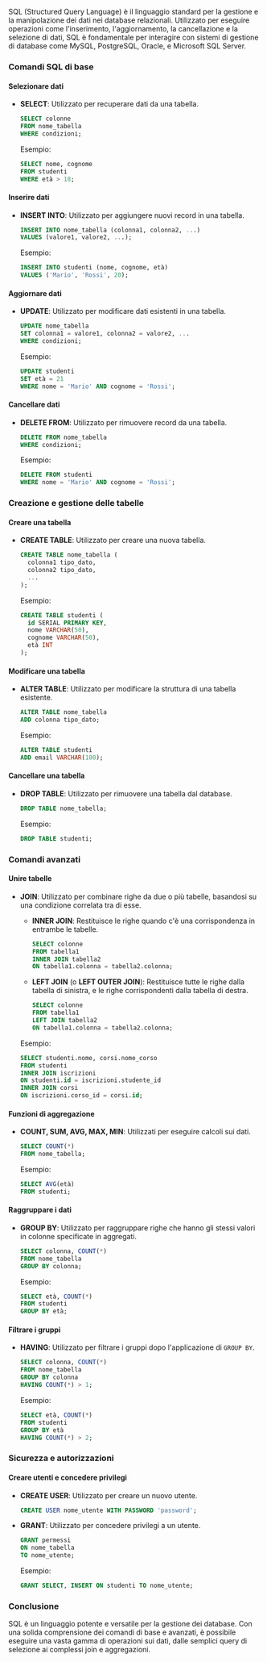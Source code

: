 SQL (Structured Query Language) è il linguaggio standard per la gestione e la manipolazione dei dati nei database relazionali. Utilizzato per eseguire operazioni come l'inserimento, l'aggiornamento, la cancellazione e la selezione di dati, SQL è fondamentale per interagire con sistemi di gestione di database come MySQL, PostgreSQL, Oracle, e Microsoft SQL Server.

### Comandi SQL di base

#### Selezionare dati

- **SELECT**: Utilizzato per recuperare dati da una tabella.

  ```sql
  SELECT colonne
  FROM nome_tabella
  WHERE condizioni;
  ```

  Esempio:

  ```sql
  SELECT nome, cognome
  FROM studenti
  WHERE età > 18;
  ```

#### Inserire dati

- **INSERT INTO**: Utilizzato per aggiungere nuovi record in una tabella.

  ```sql
  INSERT INTO nome_tabella (colonna1, colonna2, ...)
  VALUES (valore1, valore2, ...);
  ```

  Esempio:

  ```sql
  INSERT INTO studenti (nome, cognome, età)
  VALUES ('Mario', 'Rossi', 20);
  ```

#### Aggiornare dati

- **UPDATE**: Utilizzato per modificare dati esistenti in una tabella.

  ```sql
  UPDATE nome_tabella
  SET colonna1 = valore1, colonna2 = valore2, ...
  WHERE condizioni;
  ```

  Esempio:

  ```sql
  UPDATE studenti
  SET età = 21
  WHERE nome = 'Mario' AND cognome = 'Rossi';
  ```

#### Cancellare dati

- **DELETE FROM**: Utilizzato per rimuovere record da una tabella.

  ```sql
  DELETE FROM nome_tabella
  WHERE condizioni;
  ```

  Esempio:

  ```sql
  DELETE FROM studenti
  WHERE nome = 'Mario' AND cognome = 'Rossi';
  ```

### Creazione e gestione delle tabelle

#### Creare una tabella

- **CREATE TABLE**: Utilizzato per creare una nuova tabella.

  ```sql
  CREATE TABLE nome_tabella (
    colonna1 tipo_dato,
    colonna2 tipo_dato,
    ...
  );
  ```

  Esempio:

  ```sql
  CREATE TABLE studenti (
    id SERIAL PRIMARY KEY,
    nome VARCHAR(50),
    cognome VARCHAR(50),
    età INT
  );
  ```

#### Modificare una tabella

- **ALTER TABLE**: Utilizzato per modificare la struttura di una tabella esistente.

  ```sql
  ALTER TABLE nome_tabella
  ADD colonna tipo_dato;
  ```

  Esempio:

  ```sql
  ALTER TABLE studenti
  ADD email VARCHAR(100);
  ```

#### Cancellare una tabella

- **DROP TABLE**: Utilizzato per rimuovere una tabella dal database.

  ```sql
  DROP TABLE nome_tabella;
  ```

  Esempio:

  ```sql
  DROP TABLE studenti;
  ```

### Comandi avanzati

#### Unire tabelle

- **JOIN**: Utilizzato per combinare righe da due o più tabelle, basandosi su una condizione correlata tra di esse.

  - **INNER JOIN**: Restituisce le righe quando c'è una corrispondenza in entrambe le tabelle.

    ```sql
    SELECT colonne
    FROM tabella1
    INNER JOIN tabella2
    ON tabella1.colonna = tabella2.colonna;
    ```

  - **LEFT JOIN** (o **LEFT OUTER JOIN**): Restituisce tutte le righe dalla tabella di sinistra, e le righe corrispondenti dalla tabella di destra.
    ```sql
    SELECT colonne
    FROM tabella1
    LEFT JOIN tabella2
    ON tabella1.colonna = tabella2.colonna;
    ```

  Esempio:

  ```sql
  SELECT studenti.nome, corsi.nome_corso
  FROM studenti
  INNER JOIN iscrizioni
  ON studenti.id = iscrizioni.studente_id
  INNER JOIN corsi
  ON iscrizioni.corso_id = corsi.id;
  ```

#### Funzioni di aggregazione

- **COUNT, SUM, AVG, MAX, MIN**: Utilizzati per eseguire calcoli sui dati.

  ```sql
  SELECT COUNT(*)
  FROM nome_tabella;
  ```

  Esempio:

  ```sql
  SELECT AVG(età)
  FROM studenti;
  ```

#### Raggruppare i dati

- **GROUP BY**: Utilizzato per raggruppare righe che hanno gli stessi valori in colonne specificate in aggregati.

  ```sql
  SELECT colonna, COUNT(*)
  FROM nome_tabella
  GROUP BY colonna;
  ```

  Esempio:

  ```sql
  SELECT età, COUNT(*)
  FROM studenti
  GROUP BY età;
  ```

#### Filtrare i gruppi

- **HAVING**: Utilizzato per filtrare i gruppi dopo l'applicazione di `GROUP BY`.

  ```sql
  SELECT colonna, COUNT(*)
  FROM nome_tabella
  GROUP BY colonna
  HAVING COUNT(*) > 1;
  ```

  Esempio:

  ```sql
  SELECT età, COUNT(*)
  FROM studenti
  GROUP BY età
  HAVING COUNT(*) > 2;
  ```

### Sicurezza e autorizzazioni

#### Creare utenti e concedere privilegi

- **CREATE USER**: Utilizzato per creare un nuovo utente.

  ```sql
  CREATE USER nome_utente WITH PASSWORD 'password';
  ```

- **GRANT**: Utilizzato per concedere privilegi a un utente.

  ```sql
  GRANT permessi
  ON nome_tabella
  TO nome_utente;
  ```

  Esempio:

  ```sql
  GRANT SELECT, INSERT ON studenti TO nome_utente;
  ```

### Conclusione

SQL è un linguaggio potente e versatile per la gestione dei database. Con una solida comprensione dei comandi di base e avanzati, è possibile eseguire una vasta gamma di operazioni sui dati, dalle semplici query di selezione ai complessi join e aggregazioni.
